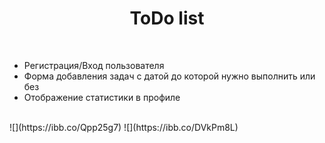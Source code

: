 <h1 align="center">ToDo list</h1>
<br> 
<ul>
    <li>Регистрация/Вход пользователя</li>
    <li>Форма добавления задач с датой до которой нужно выполнить или без</li>
    <li>Отображение статистики в профиле</li>
</ul>
<br>
![](https://ibb.co/Qpp25g7)
![](https://ibb.co/DVkPm8L)
